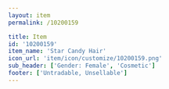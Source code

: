 ```yaml
---
layout: item
permalink: /10200159

title: Item
id: '10200159'
item_name: 'Star Candy Hair'
icon_url: 'item/icon/customize/10200159.png'
sub_header: ['Gender: Female', 'Cosmetic']
footer: ['Untradable, Unsellable']
---
```

